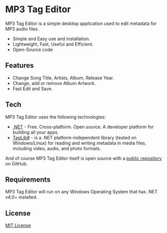 # MP3 Tag Editor

MP3 Tag Editor is a simple desktop application used to edit metadata for MP3 audio files.

- Simple and Easy use and installation.
- Lightweight, Fast, Useful and Efficient.
- Open-Source code

## Features

- Change Song Title, Artists, Album, Release Year.
- Change, add or remove Album Artwork.
- Fast Edit and Save.

## Tech

MP3 Tag Editor uses the following technologies:

- [.NET](https://dotnet.microsoft.com/) - Free. Cross-platform. Open source. A developer platform for building all your apps.
- [TagLib#](https://github.com/mono/taglib-sharp) - is a .NET platform-independent library (tested on Windows/Linux) for reading and writing metadata in media files, including video, audio, and photo formats.

And of course MP3 Tag Editor itself is open source with a [public repository](https://github.com/belegisanin/mp3_tag_editor) on GitHub.

## Requirements

MP3 Tag Editor will run on any Windows Operating System that has .NET v4.0+ installed.

## License

[MIT License](https://github.com/belegisanin/mp3_tag_editor/blob/master/LICENSE)
